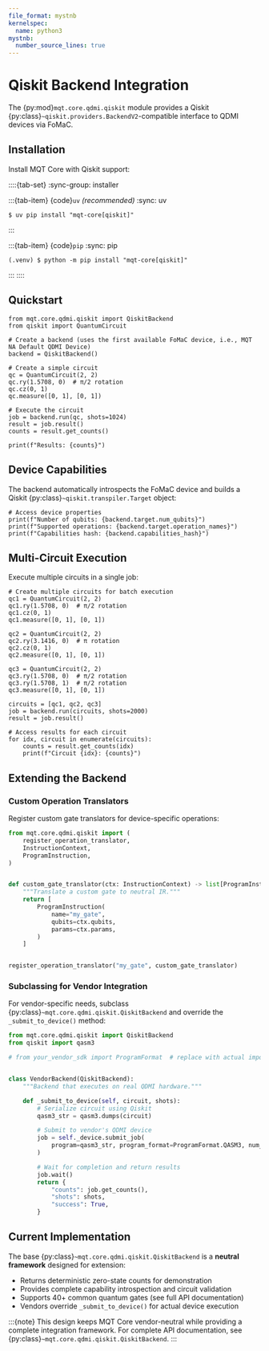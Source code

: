 ```yaml
---
file_format: mystnb
kernelspec:
  name: python3
mystnb:
  number_source_lines: true
---
```


# Qiskit Backend Integration

The {py:mod}`mqt.core.qdmi.qiskit` module provides a Qiskit {py:class}`~qiskit.providers.BackendV2`-compatible interface to QDMI devices via FoMaC.

## Installation

Install MQT Core with Qiskit support:

::::{tab-set}
:sync-group: installer

:::{tab-item} {code}`uv` _(recommended)_
:sync: uv

```console
$ uv pip install "mqt-core[qiskit]"
```

:::

:::{tab-item} {code}`pip`
:sync: pip

```console
(.venv) $ python -m pip install "mqt-core[qiskit]"
```

:::
::::

## Quickstart

```{code-cell} ipython3
from mqt.core.qdmi.qiskit import QiskitBackend
from qiskit import QuantumCircuit

# Create a backend (uses the first available FoMaC device, i.e., MQT NA Default QDMI Device)
backend = QiskitBackend()

# Create a simple circuit
qc = QuantumCircuit(2, 2)
qc.ry(1.5708, 0)  # π/2 rotation
qc.cz(0, 1)
qc.measure([0, 1], [0, 1])

# Execute the circuit
job = backend.run(qc, shots=1024)
result = job.result()
counts = result.get_counts()

print(f"Results: {counts}")
```

## Device Capabilities

The backend automatically introspects the FoMaC device and builds a Qiskit {py:class}`~qiskit.transpiler.Target` object:

```{code-cell} ipython3
# Access device properties
print(f"Number of qubits: {backend.target.num_qubits}")
print(f"Supported operations: {backend.target.operation_names}")
print(f"Capabilities hash: {backend.capabilities_hash}")
```

## Multi-Circuit Execution

Execute multiple circuits in a single job:

```{code-cell} ipython3
# Create multiple circuits for batch execution
qc1 = QuantumCircuit(2, 2)
qc1.ry(1.5708, 0)  # π/2 rotation
qc1.cz(0, 1)
qc1.measure([0, 1], [0, 1])

qc2 = QuantumCircuit(2, 2)
qc2.ry(3.1416, 0)  # π rotation
qc2.cz(0, 1)
qc2.measure([0, 1], [0, 1])

qc3 = QuantumCircuit(2, 2)
qc3.ry(1.5708, 0)  # π/2 rotation
qc3.ry(1.5708, 1)  # π/2 rotation
qc3.measure([0, 1], [0, 1])

circuits = [qc1, qc2, qc3]
job = backend.run(circuits, shots=2000)
result = job.result()

# Access results for each circuit
for idx, circuit in enumerate(circuits):
    counts = result.get_counts(idx)
    print(f"Circuit {idx}: {counts}")
```

## Extending the Backend

### Custom Operation Translators

Register custom gate translators for device-specific operations:

```python
from mqt.core.qdmi.qiskit import (
    register_operation_translator,
    InstructionContext,
    ProgramInstruction,
)


def custom_gate_translator(ctx: InstructionContext) -> list[ProgramInstruction]:
    """Translate a custom gate to neutral IR."""
    return [
        ProgramInstruction(
            name="my_gate",
            qubits=ctx.qubits,
            params=ctx.params,
        )
    ]


register_operation_translator("my_gate", custom_gate_translator)
```

### Subclassing for Vendor Integration

For vendor-specific needs, subclass {py:class}`~mqt.core.qdmi.qiskit.QiskitBackend` and override the `_submit_to_device()` method:

```python
from mqt.core.qdmi.qiskit import QiskitBackend
from qiskit import qasm3

# from your_vendor_sdk import ProgramFormat  # replace with actual import


class VendorBackend(QiskitBackend):
    """Backend that executes on real QDMI hardware."""

    def _submit_to_device(self, circuit, shots):
        # Serialize circuit using Qiskit
        qasm3_str = qasm3.dumps(circuit)

        # Submit to vendor's QDMI device
        job = self._device.submit_job(
            program=qasm3_str, program_format=ProgramFormat.QASM3, num_shots=shots
        )

        # Wait for completion and return results
        job.wait()
        return {
            "counts": job.get_counts(),
            "shots": shots,
            "success": True,
        }
```

## Current Implementation

The base {py:class}`~mqt.core.qdmi.qiskit.QiskitBackend` is a **neutral framework** designed for extension:

- Returns deterministic zero-state counts for demonstration
- Provides complete capability introspection and circuit validation
- Supports 40+ common quantum gates (see full API documentation)
- Vendors override `_submit_to_device()` for actual device execution

:::{note}
This design keeps MQT Core vendor-neutral while providing a complete integration framework.
For complete API documentation, see {py:class}`~mqt.core.qdmi.qiskit.QiskitBackend`.
:::
